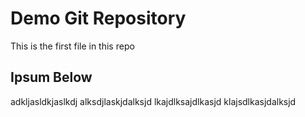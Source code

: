 # Demo Git Repository

This is the first file in this repo


## Ipsum Below

adkljasldkjaslkdj
alksdjlaskjdalksjd
lkajdlksajdlkasjd
klajsdlkasjdalksjd
